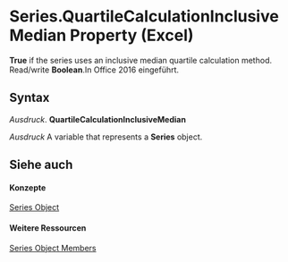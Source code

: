 
# Series.QuartileCalculationInclusiveMedian Property (Excel)

 **True** if the series uses an inclusive median quartile calculation method. Read/write **Boolean**.In Office 2016 eingeführt.


## Syntax

 _Ausdruck_. **QuartileCalculationInclusiveMedian**

 _Ausdruck_ A variable that represents a **Series** object.


## Siehe auch


#### Konzepte


[Series Object](c7d34b32-8172-f7a0-0a17-f01d44246b64.md)
#### Weitere Ressourcen


[Series Object Members](http://msdn.microsoft.com/library/eeab4f69-b436-9de7-5d4a-0a5c63f2dfce%28Office.15%29.aspx)